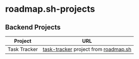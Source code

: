 # roadmap.sh-projects

## Backend Projects
| Project | URL |
| ------- | ----------- |
| Task Tracker | [task-tracker](https://roadmap.sh/projects/task-tracker) project from [roadmap.sh](https://roadmap.sh) |